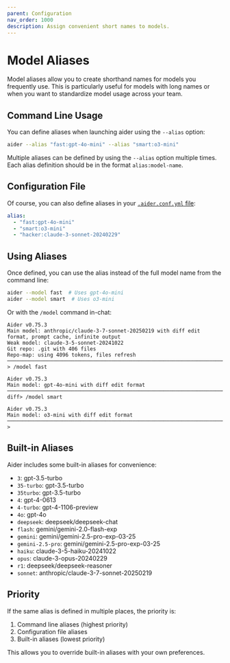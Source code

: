 ```yaml
---
parent: Configuration
nav_order: 1000
description: Assign convenient short names to models.
---
```


# Model Aliases

Model aliases allow you to create shorthand names for models you frequently use. This is particularly useful for models with long names or when you want to standardize model usage across your team.

## Command Line Usage

You can define aliases when launching aider using the `--alias` option:

```bash
aider --alias "fast:gpt-4o-mini" --alias "smart:o3-mini"
```

Multiple aliases can be defined by using the `--alias` option multiple times. Each alias definition should be in the format `alias:model-name`.

## Configuration File

Of course,
you can also define aliases in your [`.aider.conf.yml` file](https://aider.chat/docs/config/aider_conf.html):

```yaml
alias:
  - "fast:gpt-4o-mini"
  - "smart:o3-mini"
  - "hacker:claude-3-sonnet-20240229"
```

## Using Aliases

Once defined, you can use the alias instead of the full model name from the command line:

```bash
aider --model fast  # Uses gpt-4o-mini
aider --model smart  # Uses o3-mini
```

Or with the `/model` command in-chat:

```
Aider v0.75.3
Main model: anthropic/claude-3-7-sonnet-20250219 with diff edit format, prompt cache, infinite output
Weak model: claude-3-5-sonnet-20241022
Git repo: .git with 406 files
Repo-map: using 4096 tokens, files refresh
─────────────────────────────────────────────────────────────────────────────────────────────────────
> /model fast

Aider v0.75.3
Main model: gpt-4o-mini with diff edit format
─────────────────────────────────────────────────────────────────────────────────────────────────────
diff> /model smart

Aider v0.75.3
Main model: o3-mini with diff edit format
─────────────────────────────────────────────────────────────────────────────────────────────────────
>
```

## Built-in Aliases

Aider includes some built-in aliases for convenience:

<!--[[[cog
import cog
from aider.models import MODEL_ALIASES

for alias, model in sorted(MODEL_ALIASES.items()):
    cog.outl(f"- `{alias}`: {model}")
]]]-->
- `3`: gpt-3.5-turbo
- `35-turbo`: gpt-3.5-turbo
- `35turbo`: gpt-3.5-turbo
- `4`: gpt-4-0613
- `4-turbo`: gpt-4-1106-preview
- `4o`: gpt-4o
- `deepseek`: deepseek/deepseek-chat
- `flash`: gemini/gemini-2.0-flash-exp
- `gemini`: gemini/gemini-2.5-pro-exp-03-25
- `gemini-2.5-pro`: gemini/gemini-2.5-pro-exp-03-25
- `haiku`: claude-3-5-haiku-20241022
- `opus`: claude-3-opus-20240229
- `r1`: deepseek/deepseek-reasoner
- `sonnet`: anthropic/claude-3-7-sonnet-20250219
<!--[[[end]]]-->

## Priority

If the same alias is defined in multiple places, the priority is:

1. Command line aliases (highest priority)
2. Configuration file aliases
3. Built-in aliases (lowest priority)

This allows you to override built-in aliases with your own preferences.
